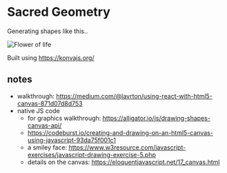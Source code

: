 # Sacred Geometry

Generating shapes like this..

![Flower of life](https://mensfellowship.net/wp-content/uploads/2014/11/ART400FlowerOfLife.jpg)

Built using https://konvajs.org/

## notes

- walkthrough: https://medium.com/@lavrton/using-react-with-html5-canvas-871d07d8d753
- native JS code
  - for graphics walkthrough: https://alligator.io/js/drawing-shapes-canvas-api/
  - https://codeburst.io/creating-and-drawing-on-an-html5-canvas-using-javascript-93da75f001c1
  - a smiley face: https://www.w3resource.com/javascript-exercises/javascript-drawing-exercise-5.php
  - details on the canvas: https://eloquentjavascript.net/17_canvas.html
